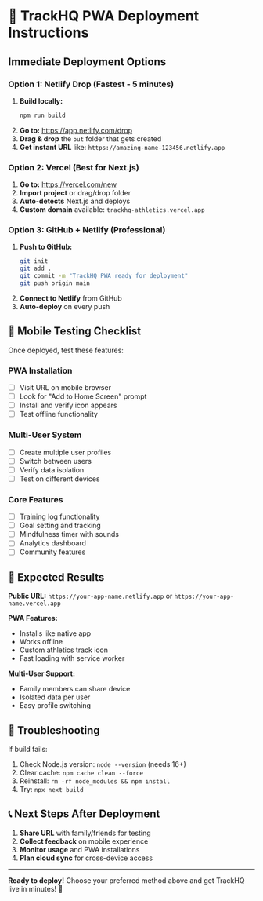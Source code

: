 # 🚀 TrackHQ PWA Deployment Instructions

## Immediate Deployment Options

### Option 1: Netlify Drop (Fastest - 5 minutes)
1. **Build locally:**
   ```bash
   npm run build
   ```
2. **Go to:** https://app.netlify.com/drop
3. **Drag & drop** the `out` folder that gets created
4. **Get instant URL** like: `https://amazing-name-123456.netlify.app`

### Option 2: Vercel (Best for Next.js)
1. **Go to:** https://vercel.com/new
2. **Import project** or drag/drop folder
3. **Auto-detects** Next.js and deploys
4. **Custom domain** available: `trackhq-athletics.vercel.app`

### Option 3: GitHub + Netlify (Professional)
1. **Push to GitHub:**
   ```bash
   git init
   git add .
   git commit -m "TrackHQ PWA ready for deployment"
   git push origin main
   ```
2. **Connect to Netlify** from GitHub
3. **Auto-deploy** on every push

## 📱 Mobile Testing Checklist

Once deployed, test these features:

### PWA Installation
- [ ] Visit URL on mobile browser
- [ ] Look for "Add to Home Screen" prompt
- [ ] Install and verify icon appears
- [ ] Test offline functionality

### Multi-User System
- [ ] Create multiple user profiles
- [ ] Switch between users
- [ ] Verify data isolation
- [ ] Test on different devices

### Core Features
- [ ] Training log functionality
- [ ] Goal setting and tracking
- [ ] Mindfulness timer with sounds
- [ ] Analytics dashboard
- [ ] Community features

## 🎯 Expected Results

**Public URL:** `https://your-app-name.netlify.app` or `https://your-app-name.vercel.app`

**PWA Features:**
- Installs like native app
- Works offline
- Custom athletics track icon
- Fast loading with service worker

**Multi-User Support:**
- Family members can share device
- Isolated data per user
- Easy profile switching

## 🔧 Troubleshooting

If build fails:
1. Check Node.js version: `node --version` (needs 16+)
2. Clear cache: `npm cache clean --force`
3. Reinstall: `rm -rf node_modules && npm install`
4. Try: `npx next build`

## 📞 Next Steps After Deployment

1. **Share URL** with family/friends for testing
2. **Collect feedback** on mobile experience
3. **Monitor usage** and PWA installations
4. **Plan cloud sync** for cross-device access

---

**Ready to deploy!** Choose your preferred method above and get TrackHQ live in minutes! 🎉
